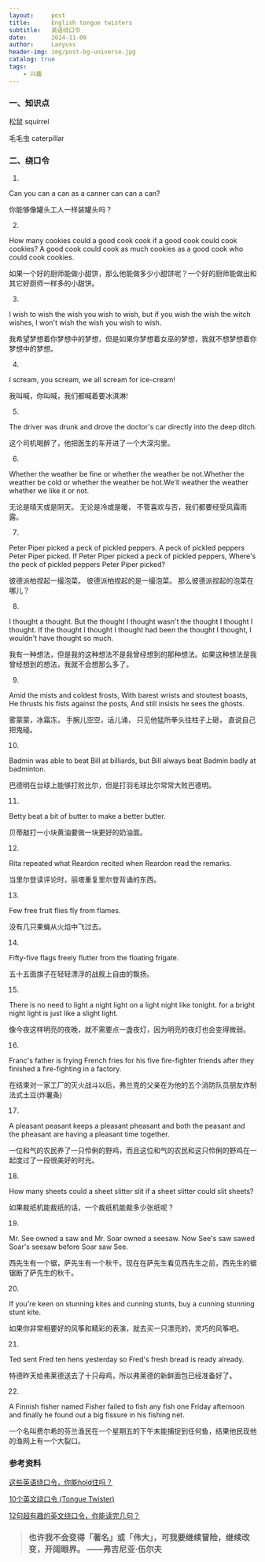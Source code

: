 ```yaml
---
layout:     post
title:      English tongue twisters
subtitle:   英语绕口令
date:       2024-11-09
author:     Lanyuxs
header-img: img/post-bg-universe.jpg
catalog: true
tags:
    - 兴趣
---
```


### 一、知识点

松鼠 squirrel

毛毛虫 caterpillar

### 二、绕口令

1.

Can you can a can as a canner can can a can?

你能够像罐头工人一样装罐头吗？

2.

How many cookies could a good cook cook if a good cook could cook cookies? A good cook could cook as much cookies as a good cook who could cook cookies.

如果一个好的厨师能做小甜饼，那么他能做多少小甜饼呢？一个好的厨师能做出和其它好厨师一样多的小甜饼。


3.

I wish to wish the wish you wish to wish, but if you wish the wish the witch wishes, I won't wish the wish you wish to wish.

我希望梦想着你梦想中的梦想，但是如果你梦想着女巫的梦想，我就不想梦想着你梦想中的梦想。

4.

I scream, you scream, we all scream for ice-cream!

我叫喊，你叫喊，我们都喊着要冰淇淋!

5.

The driver was drunk and drove the doctor's car directly into the deep ditch.

这个司机喝醉了，他把医生的车开进了一个大深沟里。

6.

Whether the weather be fine or whether the weather be not.Whether the weather be cold or whether the weather be hot.We'll weather the weather whether we like it or not.

无论是晴天或是阴天。 无论是冷或是暖， 不管喜欢与否，我们都要经受风霜雨露。

7.

Peter Piper picked a peck of pickled peppers. A peck of pickled peppers Peter Piper picked. If Peter Piper picked a peck of pickled peppers, Where's the peck of pickled peppers Peter Piper picked?

彼德派柏捏起一撮泡菜。 彼德派柏捏起的是一撮泡菜。 那么彼德派捏起的泡菜在哪儿？

8.

I thought a thought. But the thought I thought wasn't the thought I thought I thought. If the thought I thought I thought had been the thought I thought, I wouldn't have thought so much.

我有一种想法，但是我的这种想法不是我曾经想到的那种想法。如果这种想法是我曾经想到的想法，我就不会想那么多了。

9.

Amid the mists and coldest frosts, With barest wrists and stoutest boasts, He thrusts his fists against the posts, And still insists he sees the ghosts.

雾蒙蒙，冰霜冻， 手腕儿空空，话儿涌， 只见他猛所拳头往柱子上砸， 直说自己把鬼碰。

10.

Badmin was able to beat Bill at billiards, but Bill always beat Badmin badly at badminton.

巴德明在台球上能够打败比尔，但是打羽毛球比尔常常大败巴德明。

11.

Betty beat a bit of butter to make a better butter.

贝蒂敲打一小块黄油要做一块更好的奶油面。

12.

Rita repeated what Reardon recited when Reardon read the remarks.

当里尔登读评论时，丽塔重复里尔登背诵的东西。

13.

Few free fruit flies fly from flames.

没有几只果蝇从火焰中飞过去。

14.

Fifty-five flags freely flutter from the floating frigate.

五十五面旗子在轻轻漂浮的战舰上自由的飘扬。

15.

There is no need to light a night light on a light night like tonight. for a bright night light is just like a slight light.

像今夜这样明亮的夜晚，就不需要点一盏夜灯，因为明亮的夜灯也会变得微弱。

16.

Franc's father is frying French fries for his five fire-fighter friends after they finished a fire-fighting in a factory.

在结束对一家工厂的灭火战斗以后，弗兰克的父亲在为他的五个消防队员朋友炸制法式土豆(炸薯条)

17.

A pleasant peasant keeps a pleasant pheasant and both the peasant and the pheasant are having a pleasant time together.

一位和气的农民养了一只伶俐的野鸡，而且这位和气的农民和这只伶俐的野鸡在一起度过了一段很美好的时光。

18.

How many sheets could a sheet slitter slit if a sheet slitter could slit sheets?

如果裁纸机能裁纸的话，一个裁纸机能裁多少张纸呢？

19.

Mr. See owned a saw and Mr. Soar owned a seesaw. Now See's saw sawed Soar's seesaw before Soar saw See.

西先生有一个锯，萨先生有一个秋千。现在在萨先生看见西先生之前，西先生的锯锯断了萨先生的秋千。

20.

If you're keen on stunning kites and cunning stunts, buy a cunning stunning stunt kite.

如果你非常相要好的风筝和精彩的表演，就去买一只漂亮的，灵巧的风筝吧。

21.

Ted sent Fred ten hens yesterday so Fred's fresh bread is ready already.

特德昨天给弗莱德送去了十只母鸡，所以弗莱德的新鲜面包已经准备好了。

22.

A Finnish fisher named Fisher failed to fish any fish one Friday afternoon and finally he found out a big fissure in his fishing net.

一个名叫费尔希的芬兰渔民在一个星期五的下午未能捕捉到任何鱼，结果他民现他的渔网上有一个大裂口。

### 参考资料

[这些英语绕口令，你能hold住吗？](https://zhuanlan.zhihu.com/p/80103862)

[10个英文绕口令 (Tongue Twister)](https://www.klceducation.edu.my/zh-hans/news-feed/article/share/10-tongue-twister)

[12句超有趣的英文绕口令，你能读完几句？](https://www.sohu.com/a/674261482_650698)

> ### 也许我不会变得「著名」或「伟大」，可我要继续冒险，继续改变，开阔眼界。 ——弗吉尼亚·伍尔夫

